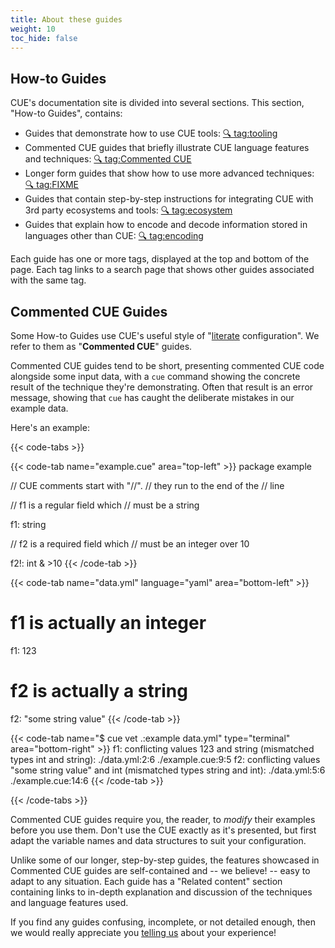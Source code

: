 ```yaml
---
title: About these guides
weight: 10
toc_hide: false
---
```


## How-to Guides

CUE's documentation site is divided into several sections. This section,
"How-to Guides", contains:

- Guides that demonstrate how to use CUE tools:
  [&#x1F50D;&nbsp;tag:tooling](TODO)
- Commented CUE guides that briefly illustrate CUE language features and
  techniques:
  [&#x1F50D;&nbsp;tag:Commented CUE](TODO)
- Longer form guides that show how to use more advanced techniques:
  [&#x1F50D;&nbsp;tag:FIXME](TODO)
- Guides that contain step-by-step instructions for integrating CUE with 3rd
  party ecosystems and tools:
  [&#x1F50D;&nbsp;tag:ecosystem](TODO)
- Guides that explain how to encode and decode information stored in languages
  other than CUE:
  [&#x1F50D;&nbsp;tag:encoding](TODO)

Each guide has one or more tags, displayed at the top and bottom of the page.
Each tag links to a search page that shows other guides associated with the
same tag.

## Commented CUE Guides

Some How-to Guides use CUE's useful style of
"[literate](https://en.wikipedia.org/wiki/Literate_programming) configuration".
We refer to them as "**Commented CUE**" guides.

Commented CUE guides tend to be short, presenting commented CUE code alongside
some input data, with a `cue` command showing the concrete result of the
technique they're demonstrating. Often that result is an error message, showing
that `cue` has caught the deliberate mistakes in our example data.

Here's an example:

{{< code-tabs >}}

{{< code-tab name="example.cue" area="top-left" >}}
package example

// CUE comments start with "//".
// they run to the end of the
// line

// f1 is a regular field which
// must be a string

f1: string

// f2 is a required field which
// must be an integer over 10

f2!: int & >10
{{< /code-tab >}}

{{< code-tab name="data.yml" language="yaml" area="bottom-left" >}}
# f1 is actually an integer
f1: 123

# f2 is actually a string
f2: "some string value"
{{< /code-tab >}}

{{< code-tab name="$ cue vet .:example data.yml" type="terminal" area="bottom-right" >}}
f1: conflicting values 123 and string (mismatched types int and string):
    ./data.yml:2:6
    ./example.cue:9:5
f2: conflicting values "some string value" and int (mismatched types string and int):
    ./data.yml:5:6
    ./example.cue:14:6
{{< /code-tab >}}

{{< /code-tabs >}}

Commented CUE guides require you, the reader, to *modify* their examples
before you use them. Don't use the CUE exactly as it's presented, but first
adapt the variable names and data structures to suit your configuration.

Unlike some of our longer, step-by-step guides, the features showcased in
Commented CUE guides are self-contained and -- we believe! -- easy to adapt to
any situation. Each guide has a "Related content" section containing links to
in-depth explanation and discussion of the techniques and language features
used.

If you find any guides confusing, incomplete, or not detailed enough, then we
would really appreciate you [telling us](FIXME:docs-and-content-bug-tracker)
about your experience!
